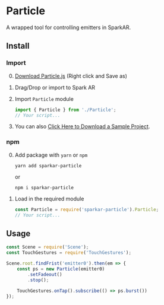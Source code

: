 # Particle

A wrapped tool for controlling emitters in SparkAR.



## Install

### Import

0. [Download Particle.js](https://raw.githubusercontent.com/pofulu/sparkar-particle/master/Particle.js) (Right click and Save as)

1. Drag/Drop or import to Spark AR

2. Import `Particle` module

    ```javascript
    import { Particle } from './Particle';
    // Your script...
    ```

3. You can also [Click Here to Download a Sample Project](https://yehonal.github.io/DownGit/#home?url=https://github.com/pofulu/sparkar-particle/tree/master/ParticleDemo).

### npm

0. Add package with `yarn` or `npm`

    ```shell
    yarn add sparkar-particle
    ```
    or
    ```shell
    npm i sparkar-particle
    ```

1. Load in the required module

    ```javascript
    const Particle = require('sparkar-particle').Particle;
    // Your script...
    ```



## Usage

```javascript
const Scene = require('Scene');
const TouchGestures = require('TouchGestures');

Scene.root.findFrist('emitter0').then(em => {
    const ps = new Particle(emitter0)
        .setFadeout()
        .stop();
    
    TouchGestures.onTap().subscribe(() => ps.burst())
});
```

